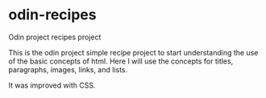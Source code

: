 # odin-recipes
Odin project recipes project

This is the odin project simple recipe project to start understanding the use of the basic concepts of html. Here I will use the concepts for titles, paragraphs, images, links, and lists.

It was improved with CSS.